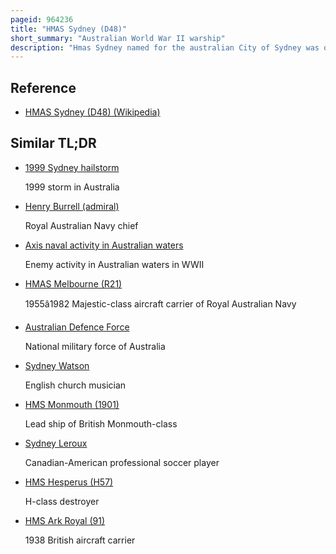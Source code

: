 ```yaml
---
pageid: 964236
title: "HMAS Sydney (D48)"
short_summary: "Australian World War II warship"
description: "Hmas Sydney named for the australian City of Sydney was one of three modified light Cruisers of the Leander Class operated by the Royal australian Navy. Ordered for the royal Navy as hms phaeton the Cruiser was purchased by the australian Government and renamed before her 1934 Launch."
---
```


## Reference

- [HMAS Sydney (D48) (Wikipedia)](https://en.wikipedia.org/?curid=964236)

## Similar TL;DR

- [1999 Sydney hailstorm](/tldr/en/1999-sydney-hailstorm)

  1999 storm in Australia

- [Henry Burrell (admiral)](/tldr/en/henry-burrell-admiral)

  Royal Australian Navy chief

- [Axis naval activity in Australian waters](/tldr/en/axis-naval-activity-in-australian-waters)

  Enemy activity in Australian waters in WWII

- [HMAS Melbourne (R21)](/tldr/en/hmas-melbourne-r21)

  1955â1982 Majestic-class aircraft carrier of Royal Australian Navy

- [Australian Defence Force](/tldr/en/australian-defence-force)

  National military force of Australia

- [Sydney Watson](/tldr/en/sydney-watson)

  English church musician

- [HMS Monmouth (1901)](/tldr/en/hms-monmouth-1901)

  Lead ship of British Monmouth-class

- [Sydney Leroux](/tldr/en/sydney-leroux)

  Canadian-American professional soccer player

- [HMS Hesperus (H57)](/tldr/en/hms-hesperus-h57)

  H-class destroyer

- [HMS Ark Royal (91)](/tldr/en/hms-ark-royal-91)

  1938 British aircraft carrier
